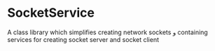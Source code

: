 # SocketService
A class library which simplifies creating network sockets و
containing services for creating socket server and socket client
